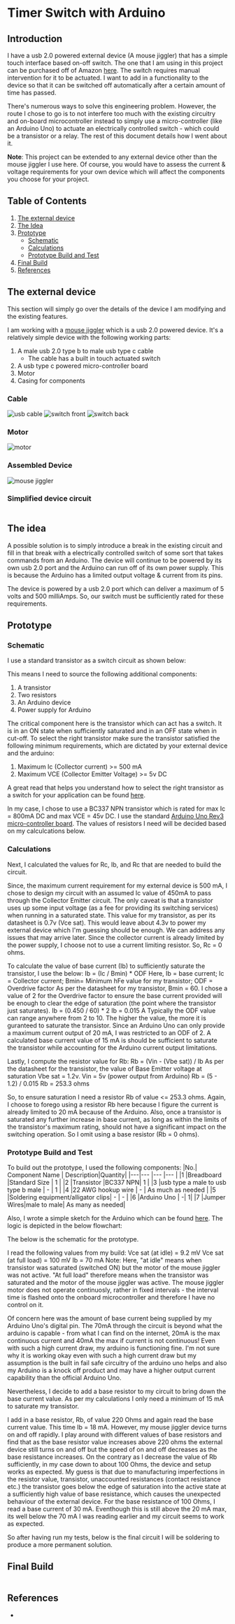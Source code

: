 # Timer Switch with Arduino

## Introduction

I have a usb 2.0 powered external device (A mouse jiggler) that has a simple touch interface based on-off switch. The one that I am using in this project can be purchased off of Amazon [here](https://www.amazon.com/Undetectable-Mover-Parts-Software-Automatically/dp/B08GPGZ4Z6/ref=sr_1_5?keywords=mouse+jiggers&qid=1687389928&sprefix=mouse+jigger%2Caps%2C141&sr=8-5). The switch requires manual intervention for it to be actuated. I want to add in a functionality to the device so that it can be switched off automatically after a certain amount of time has passed.

There's numerous ways to solve this engineering problem. However, the route I chose to go is to not interfere too much with the existing circuitry and on-board microcontroller instead to simply use a micro-controller (like an Arduino Uno) to actuate an electrically controlled switch - which could be a transistor or a relay. The rest of this document details how I went about it.

**Note**: This project can be extended to any external device other than the mouse jiggler I use here. Of course, you would have to assess the current & voltage requirements for your own device which will affect the components you choose for your project.

## Table of Contents

1. [The external device](#the-external-device)
2. [The Idea](#the-idea)
3. [Prototype](#prototype)
    * [Schematic](#schematic)
    * [Calculations](#calculations)
    * [Prototype Build and Test](#prototype-build-and-test)
4. [Final Build](#final-build)
3. [References](#references)

## The external device
This section will simply go over the details of the device I am modifying and the existing features.

I am working with a [mouse jiggler](https://www.amazon.com/Undetectable-Mover-Parts-Software-Automatically/dp/B08GPGZ4Z6/ref=sr_1_5?keywords=mouse+jiggers&qid=1687389928&sprefix=mouse+jigger%2Caps%2C141&sr=8-5) which is a usb 2.0 powered device. It's a relatively simple device with the following working parts:
1. A male usb 2.0 type b to male usb type c cable
    * The cable has a built in touch actuated switch
3. A usb type c powered micro-controller board
4. Motor
5. Casing for components

### Cable
<img src="assets/mouse_jiggler/usb_cable.jpg" alt="usb cable">
<img src="assets/mouse_jiggler/inbuilt_switch_front.jpg" alt="switch front">
<img src="assets/mouse_jiggler/inbuilt_switch_back.jpg" alt="switch back">

### Motor
<img src="assets/mouse_jiggler/jiggler_motor.jpg" alt="motor">

### Assembled Device
<img src="assets/mouse_jiggler/mouse_jiggler.jpg" alt="mouse jiggler">

### Simplified device circuit
<img src="">

## The idea
A possible solution is to simply introduce a break in the existing circuit and fill in that break with a electrically controlled switch of some sort that takes commands from an Arduino. The device will continue to be powered by its own usb 2.0 port and the Arduino can run off of its own power supply. This is because the Arduino has a limited output voltage & current from its pins.

The device is powered by a usb 2.0 port which can deliver a maximum of 5 volts and 500 milliAmps. So, our switch must be sufficiently rated for these requirements.

## Prototype

### Schematic

I use a standard transistor as a switch circuit as shown below:
<img src="">

This means I need to source the following additional components:
1. A transistor
2. Two resistors
3. An Arduino device
4. Power supply for Arduino

The critical component here is the transistor which can act has a switch. It is in an ON state when sufficiently saturated and in an OFF state when in cut-off. To select the right transistor make sure the transistor satisfied the following minimum requirements, which are dictated by your external device and the arduino:
1. Maximum Ic (Collector current) >= 500 mA
2. Maximum VCE (Collector Emitter Voltage) >= 5v DC

A great read that helps you understand how to select the right transistor as a switch for your application can be found [here](https://www.nutsvolts.com/?/magazine/article/may2015_Secura).

In my case, I chose to use a BC337 NPN transistor which is rated for max Ic = 800mA DC and max VCE = 45v DC. I use the standard [Arduino Uno Rev3 micro-controller board](https://store-usa.arduino.cc/products/arduino-uno-rev3?selectedStore=us). The values of resistors I need will be decided based on my calculcations below.

### Calculations

Next, I calculated the values for Rc, Ib, and Rc that are needed to build the circuit.

Since, the maximum current requirement for my external device is 500 mA, I chose to design my circuit with an assumed Ic value of 450mA to pass through the Collector Emitter circuit. The only caveat is that a transistor uses up some input voltage (as a fee for providing its switching services) when running in a saturated state. This value for my transistor, as per its datasheet is 0.7v (Vce sat). This would leave about 4.3v to power my external device which I'm guessing should be enough. We can address any issues that may arrive later.
Since the collector current is already limited by the power supply, I choose not to use a current limiting resistor. So, Rc = 0 ohms.

To calculate the value of base current (Ib) to sufficiently saturate the transistor, I use the below:
Ib = (Ic / Bmin) * ODF
Here, Ib = base current; Ic = Collector current; Bmin= Minimum hFe value for my transistor; ODF = Overdrive factor
As per the datasheet for my transistor, Bmin = 60. I chose a value of 2 for the Overdrive factor to ensure the base current provided will be enough to clear the edge of saturation (the point where the transistor just saturates).
Ib = (0.450 / 60) * 2
Ib = 0.015 A
Typically the ODF value can range anywhere from 2 to 10. The higher the value, the more it is guranteed to saturate the transistor. Since an Arduino Uno can only provide a maximum current output of 20 mA, I was restricted to an ODF of 2. A calculated base current value of 15 mA is should be sufficient to saturate the transistor while accounting for the Arduino current output limitations.

Lastly, I compute the resistor value for Rb:
Rb = (Vin - (Vbe sat)) / Ib
As per the datasheet for the transistor, the value of Base Emitter voltage at saturation Vbe sat = 1.2v.
Vin = 5v (power output from Arduino)
Rb = (5 - 1.2) / 0.015
Rb = 253.3 ohms

So, to ensure saturation I need a resistor Rb of value <= 253.3 ohms. Again, I choose to forego using a resistor Rb here because I figure the current is already limited to 20 mA because of the Arduino. Also, once a transistor is saturated any further increase in base current, as long as within the limits of the transistor's maximum rating, should not have a significant impact on the switching operation. So I omit using a base resistor (Rb = 0 ohms).

### Prototype Build and Test

To build out the prototype, I used the following components:
|No.| Component Name | Description|Quantity|
|---|---             |---         |---     |
|1  |Breadboard      |Standard Size | 1 |
|2  |Transistor      |BC337 NPN| 1 |
|3  |usb type a male to usb type b male | - | 1 |
|4  |22 AWG hookup wire | - | As much as needed |
|5  |Soldering equipment/alligator clips| - | - |
|6  |Arduino Uno     | -| 1|
|7  |Jumper Wires|male to male| As many as needed|

Also, I wrote a simple sketch for the Arduino which can be found [here](https://github.com/arku22/arduino_switch/blob/master/main/main.ino). The logic is depicted in the below flowchart:

The below is the schematic for the prototype.
<img src="">

I read the following values from my build:
Vce sat (at idle) = 9.2 mV
Vce sat (at full load) = 100 mV
Ib = 70 mA
Note: Here, "at idle" means when transistor was saturated (switched ON) but the motor of the mouse jiggler was not active. "At full load" therefore means when the transistor was saturated and the motor of the mouse jiggler was active. The mouse jiggler motor does not operate continuosly, rather in fixed intervals - the interval time is flashed onto the onboard microcontroller and therefore I have no control on it.

Of concern here was the amount of base current being supplied by my Arduino Uno's digital pin. The 70mA through the circuit is beyond what the arduino is capable - from what I can find on the internet, 20mA is the max continuous current and 40mA the max if current is not continuous! Even with such a high current draw, my arduino is functioning fine. I'm not sure why it is working okay even with such a high current draw but my assumption is the built in fail safe circuitry of the arduino uno helps and also my Arduino is a knock off product and may have a higher output current capability than the official Arduino Uno. 

Nevertheless, I decide to add a base resistor to my circuit to bring down the base current value. As per my calculations I only need a minimum of 15 mA to saturate my transistor.

I add in a base resistor, Rb, of value 220 Ohms and again read the base current value. This time Ib = 18 mA. However, my mouse jiggler device turns on and off rapidly. I play around with different values of base resistors and find that as the base resistor value increases above 220 ohms the external device still turns on and off but the speed of on and off decreases as the base resistance increases. On the contrary as I decrease the value of Rb sufficiently, in my case down to about 100 Ohms, the device and setup works as expected. My guess is that due to manufacturing imperfections in the resistor value, transistor, unaccounted resistances (contact resistance etc.) the transistor goes below the edge of saturation into the active state at a sufficiently high value of base resistance, which causes the unexpected behaviour of the external device. For the base resistance of 100 Ohms, I read a base current of 30 mA. Eventhough this is still above the 20 mA max, its well below the 70 mA I was reading earlier and my circuit seems to work as expected.

So after having run my tests, below is the final circuit I will be soldering to produce a more permanent solution.
<img src="">

## Final Build

<img src="">

## References

- 
